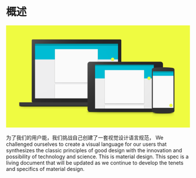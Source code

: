 概述
===============

![](images/materialdesign-goals-landingimage_large_mdpi.png)


为了我们的用户能，我们挑战自己创建了一套视觉设计语言规范，
We challenged ourselves to create a visual language for our users that synthesizes the classic principles of good design with the innovation and possibility of technology and science. This is material design. This spec is a living document that will be updated as we continue to develop the tenets and specifics of material design.